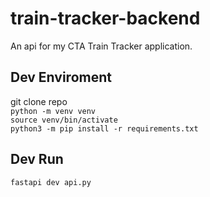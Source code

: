 # train-tracker-backend
An api for my CTA Train Tracker application.

## Dev Enviroment
git clone repo<br />
`python -m venv venv`<br />
`source venv/bin/activate`<br />
`python3 -m pip install -r requirements.txt`

## Dev Run
`fastapi dev api.py`